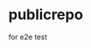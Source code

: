 # publicrepo
for e2e test











































































































































































































































































































































































































































































































































































































































































































































































































































































































































































































































































































































































































































































































































































































































































































































































































































































































































































































